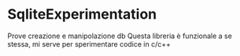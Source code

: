 # SqliteExperimentation
Prove creazione e manipolazione db 
Questa libreria è funzionale a se stessa, mi serve per sperimentare codice in c/c++
